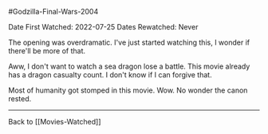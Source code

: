 #Godzilla-Final-Wars-2004

Date First Watched:  2022-07-25
Dates Rewatched:  Never

The opening was overdramatic.  I've just started watching this, I wonder if there'll be more of that.

Aww, I don't want to watch a sea dragon lose a battle.  This movie already has a dragon casualty count.  I don't know if I can forgive that.

Most of humanity got stomped in this movie.  Wow.  No wonder the canon rested.

---
Back to [[Movies-Watched]]
